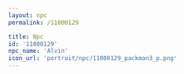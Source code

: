 ```yaml
---
layout: npc
permalink: /11000129

title: Npc
id: '11000129'
npc_name: 'Alvin'
icon_url: 'portrait/npc/11000129_packman3_p.png'
---
```

